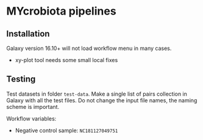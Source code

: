 # MYcrobiota pipelines

## Installation

Galaxy version 16.10+ will not load workflow menu in many cases.

- xy-plot tool needs some small local fixes


## Testing

Test datasets in folder `test-data`. Make a single list of pairs collection in Galaxy with all the test files. Do not change the input file names, the naming scheme is important.

Workflow variables:

- Negative control sample: `NC181127049751`

